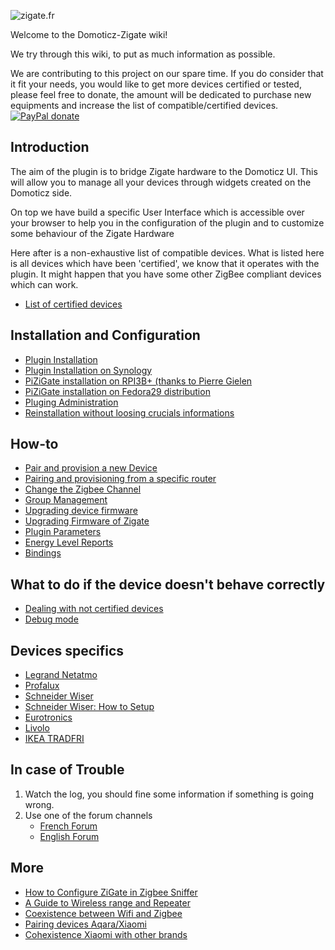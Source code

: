 ![zigate.fr](https://github.com/pipiche38/Domoticz-Zigate-Wiki/blob/master/Images/ZiGate.png)

Welcome to the Domoticz-Zigate wiki!

We try through this wiki, to put as much information as possible. 

We are contributing to this project on our spare time. If you do consider that it fit your needs, you would like to get more devices certified or tested, please feel free to donate, the amount will be dedicated to purchase new equipments and increase the list of compatible/certified devices.
[![PayPal donate](https://camo.githubusercontent.com/d5d24e33e2f4b6fe53987419a21b203c03789a8f/68747470733a2f2f696d672e736869656c64732e696f2f62616467652f446f6e6174652d50617950616c2d677265656e2e737667)](https://paypal.me/pipiche)

## Introduction
The aim of the plugin is to bridge Zigate hardware to the Domoticz UI. This will allow you to manage all your devices through widgets created on the Domoticz side.

On top we have build a specific User Interface which is accessible over your browser to help you in the configuration of the plugin and to customize some behaviour of the Zigate Hardware

Here after is a non-exhaustive list of compatible devices. What is listed here is all devices which have been 'certified', we know that it operates with the plugin. It might happen that you have some other ZigBee compliant devices which can work.
* [List of certified devices](https://github.com/pipiche38/Domoticz-Zigate-Wiki/blob/master/en-eng/Compatible-Devices.md)

## Installation and Configuration

* [Plugin Installation](https://github.com/pipiche38/Domoticz-Zigate-Wiki/blob/master/en-eng/Plugin-Installation.md)
* [Plugin Installation on Synology](https://github.com/pipiche38/Domoticz-Zigate-Wiki/blob/master/en-eng/Plugin-Installation-on-Synology-NAS.md)
* [PiZiGate installation on RPI3B+ (thanks to Pierre Gielen](https://github.com/pipiche38/Domoticz-Zigate-Wiki/blob/master/en-eng/PiZigate-RPI3B%2B-Cookbook.md)
* [PiZiGate installation on Fedora29 distribution](https://github.com/pipiche38/Domoticz-Zigate-Wiki/blob/master/en-eng/PiZigate_on_Fedora.md)
* [Pluging Administration](https://github.com/pipiche38/Domoticz-Zigate-Wiki/blob/master/en-eng/WebUserInterfaceNavigation.md)
* [Reinstallation without loosing crucials informations](https://github.com/pipiche38/Domoticz-Zigate-Wiki/blob/master/en-eng/reinstall.md)


## How-to

* [Pair and provision a new Device](https://github.com/pipiche38/Domoticz-Zigate-Wiki/blob/master/en-eng/PairingDevice.md)
* [Pairing and provisioning from a specific router](https://github.com/pipiche38/Domoticz-Zigate-Wiki/blob/master/en-eng/PairingFromRouter.md)
* [Change the Zigbee Channel](https://github.com/pipiche38/Domoticz-Zigate-Wiki/blob/master/en-eng/Channel_Setting.md)
* [Group Management](https://github.com/pipiche38/Domoticz-Zigate-Wiki/blob/master/en-eng/Group-Management.md)
* [Upgrading device firmware](https://github.com/pipiche38/Domoticz-Zigate-Wiki/blob/master/en-eng/Device-Firmware-Update.md)
* [Upgrading Firmware of Zigate](https://github.com/pipiche38/Domoticz-Zigate-Wiki/blob/master/en-eng/Zigate-flash-firmware.md)
* [Plugin Parameters](https://github.com/pipiche38/Domoticz-Zigate-Wiki/blob/master/en-eng/PluginConf.json.md)
* [Energy Level Reports](https://github.com/pipiche38/Domoticz-Zigate-Wiki/blob/master/en-eng/EnergyLevels.md)
* [Bindings](https://github.com/pipiche38/Domoticz-Zigate-Wiki/blob/master/en-eng/Binding_Legrand.md)

## What to do if the device doesn't behave correctly

* [Dealing with not certified devices](https://github.com/pipiche38/Domoticz-Zigate-Wiki/blob/master/en-eng/Dealing-with-none-certified-device.md)
* [Debug mode](https://github.com/pipiche38/Domoticz-Zigate-Wiki/blob/master/en-eng/Plugin-debuging-mode.md)

## Devices specifics

* [Legrand Netatmo](https://github.com/pipiche38/Domoticz-Zigate-Wiki/blob/master/en-eng/Legrand-Netatmo-corner.md)
* [Profalux](https://github.com/pipiche38/Domoticz-Zigate-Wiki/blob/master/en-eng/Profalux-corner.md)
* [Schneider Wiser](https://github.com/pipiche38/Domoticz-Zigate-Wiki/blob/master/en-eng/Schneider_Wiser_Corner.md)
* [Schneider Wiser: How to Setup](https://github.com/pipiche38/Domoticz-Zigate-Wiki/blob/master/en-eng/Wiser-Setup.md)
* [Eurotronics](https://github.com/pipiche38/Domoticz-Zigate-Wiki/blob/master/en-eng/Eurotronics-corner.md)
* [Livolo](https://github.com/pipiche38/Domoticz-Zigate-Wiki/blob/master/en-eng/Livolo-corner.md)
* [IKEA TRADFRI](https://github.com/pipiche38/Domoticz-Zigate-Wiki/blob/master/en-eng/IKEA-Tradfri-corner.md)


## In case of Trouble

1. Watch the log, you should fine some information if something is going wrong.
1. Use one of the forum channels
   * [French Forum](https://easydomoticz.com/forum/viewforum.php?f=28)
   * [English Forum](https://www.domoticz.com/forum/viewforum.php?f=68)

## More 

* [How to Configure ZiGate in Zigbee Sniffer](https://github.com/pipiche38/Domoticz-Zigate-Wiki/blob/master/en-eng/Zigate-Sniffer.md)
* [A Guide to Wireless range and Repeater](https://support.smartthings.com/hc/en-us/articles/209963206-A-guide-to-wireless-range-and-repeaters)
* [Coexistence between Wifi and Zigbee](https://github.com/pipiche38/Domoticz-Zigate-Wiki/blob/master/en-eng/Co-existence-of-IEEE-802.15.4-at-2.4-GHz-and-Zigbee.md)
* [Pairing devices Aqara/Xiaomi](https://community.hubitat.com/t/xiaomi-aqara-devices-pairing-keeping-them-connected/623)
* [Cohexistence Xiaomi with other brands](https://community.hubitat.com/t/xiaomi-aqara-devices-pairing-keeping-them-connected/623)

